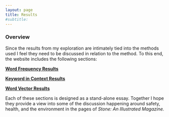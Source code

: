 ```yaml
---
layout: page
title: Results
#subtitle: 
---
```


### Overview

Since the results from my exploration are intimately tied into the methods used I feel they need to be discussed in relation to the method. To this end, the website includes the following sections:


**[Word Frequency Results](https://stonejournal.github.io/reswordfreq/)**

**[Keyword in Context Results](https://stonejournal.github.io/reskeywords/)**

**[Word Vector Results](https://stonejournal.github.io/reswordvec/)**


Each of these sections is designed as a stand-alone essay. Together I hope they provide a view into some of the discussion happening around safety, health, and the environment in the pages of *Stone: An Illustrated Magazine.*